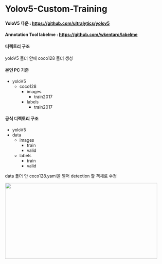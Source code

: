 # Yolov5-Custom-Training

#### YoloV5 다운 : <https://github.com/ultralytics/yolov5>
#### Annotation Tool labelme : <https://github.com/wkentaro/labelme>

#### 디렉토리 구조
yoloV5 폴더 안에 coco128 폴더 생성

#### 본인 PC 기준
* yoloV5
  - coco128
    + images
      + train2017
    + labels
      + train2017    
    
    
#### 공식 디렉토리 구조 
* yoloV5
* data
    - images
      + train
      + valid
    - labels
      + train
      + valid
      
data 폴더 안 coco128.yaml을 열어 detection 할 객체로 수정

<img src="https://user-images.githubusercontent.com/49273782/167886115-5f422531-6ecd-4f1b-bc42-0097096f0dd7.png" width="500" height="250">




